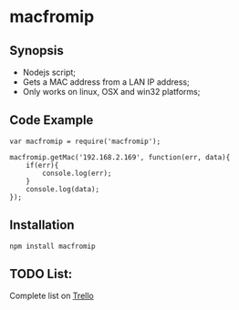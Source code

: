 macfromip
=========

## Synopsis

*   Nodejs script;
*   Gets a MAC address from a LAN IP address;
*   Only works on linux, OSX and win32 platforms;

## Code Example

```
var macfromip = require('macfromip');

macfromip.getMac('192.168.2.169', function(err, data){
    if(err){
    	console.log(err);
	}
    console.log(data);
});
```

## Installation

```
npm install macfromip
```

## TODO List:
Complete list on [Trello](https://trello.com/b/B1WM4gbZ/macfromip)